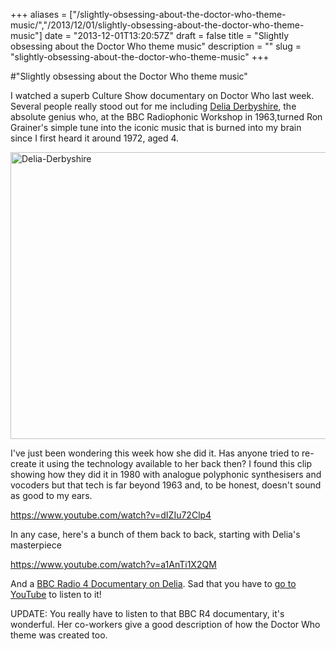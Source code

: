 +++
aliases = ["/slightly-obsessing-about-the-doctor-who-theme-music/","/2013/12/01/slightly-obsessing-about-the-doctor-who-theme-music"]
date = "2013-12-01T13:20:57Z"
draft = false
title = "Slightly obsessing about the Doctor Who theme music"
description = ""
slug = "slightly-obsessing-about-the-doctor-who-theme-music"
+++

#"Slightly obsessing about the Doctor Who theme music"

I watched a superb Culture Show documentary on Doctor Who last week. Several people really stood out for me including <a href="http://www.delia-derbyshire.org/">Delia Derbyshire</a>, the absolute genius who, at the BBC Radiophonic Workshop in 1963,turned Ron Grainer's simple tune into the iconic music that is burned into my brain since I first heard it around 1972, aged 4.

<a href="https://d2j17b10ywb1i7.cloudfront.net/wp-content/uploads/2013/12/Delia-Derbyshire.png"><img class="aligncenter size-full wp-image-1220" alt="Delia-Derbyshire" src="https://d2j17b10ywb1i7.cloudfront.net/wp-content/uploads/2013/12/Delia-Derbyshire.png" width="824" height="459" /></a><a href="http://www.okayfuture.com/wp-content/uploads/2013/09/Delia-Derbyshire.png">
</a>

I've just been wondering this week how she did it. Has anyone tried to re-create it using the technology available to her back then? I found this clip showing how they did it in 1980 with analogue polyphonic synthesisers and vocoders but that tech is far beyond 1963 and, to be honest, doesn't sound as good to my ears.

https://www.youtube.com/watch?v=dIZIu72Clp4

In any case, here's a bunch of them back to back, starting with Delia's masterpiece

https://www.youtube.com/watch?v=a1AnTi1X2QM

And a <a href="http://www.bbc.co.uk/programmes/b00rl2ky">BBC Radio 4 Documentary on Delia</a>. Sad that you have to <a href="http://www.youtube.com/watch?v=MA6Fb0nuAYw">go to YouTube</a> to listen to it!

UPDATE: You really have to listen to that BBC R4 documentary, it's wonderful. Her co-workers give a good description of how the Doctor Who theme was created too.
